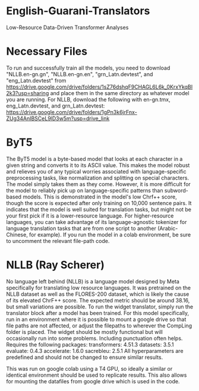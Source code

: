 # English-Guarani-Translators
Low-Resource Data-Driven Transformer Analyses

# Necessary Files
To run and successfully train all the models, you need to download "NLLB.en-gn.gn", "NLLB.en-gn.en", "grn_Latn.devtest", and "eng_Latn.devtest" from https://drive.google.com/drive/folders/1sZ76dshqF9CHAGL6L6k_0KrxYkqBI2k3?usp=sharing and place them in the same directory as whatever model you are running.
For NLLB, download the following with en-gn.tmx, eng_Latn.devtest, and grn_Latn.devtest: https://drive.google.com/drive/folders/1gPn3k6jrFnx-ZUg34AnIBSCeL9lD3w5m?usp=drive_link

# ByT5
The ByT5 model is a byte-based model that looks at each character in a given string and converts it to its ASCII value. This makes the model robust and relieves you of any typical worries associated with language-specific preprocessing tasks, like normalization and splitting on special characters. The model simply takes them as they come. However, it is more difficult for the model to reliably pick up on language-specific patterns than subword-based models. This is demonstrated in the model's low Chrf++ score, though the score is expected after only training on 10,000 sentence pairs. It indicates that the model is well suited for translation tasks, but might not be your first pick if it is a lower-resource language. For higher-resource languages, you can take advantage of its language-agnostic tokenizer for language translation tasks that are from one script to another (Arabic-Chinese, for example). If you run the model in a colab environment, be sure to uncomment the relevant file-path code.

# NLLB (Ray Scherer)
No language left behind (NLLB) is a language model designed by Meta specifically for translating low resource languages. It was pretrained on the NLLB dataset as well as the FLORES-200 dataset, which is likely the cause of its elevated ChrF++ score. The expected metric should be around 38.16, but small variations are possible. To run the widget translator, simply run the translator block after a model has been trained. For this model specifically, run in an environment where it is possible to mount a google drive so that file paths are not affected, or adjust the filepaths to wherever the CompLing folder is placed. The widget should be mostly functional but will occasionally run into some problems. Including punctuation often helps. 
Requires the following packages:
transformers: 4.51.3
datasets: 3.5.1
evaluate: 0.4.3
accelerate: 1.6.0
sacrebleu: 2.5.1
All hyperparameters are predefined and should not be changed to ensure similar results.

This was run on google colab using a T4 GPU, so ideally a similar or identical environment should be used to replicate results. This also allows for mounting the datafiles from google drive which is used in the code.
